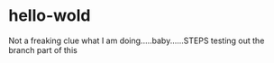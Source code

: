 # hello-wold
Not a freaking clue what I am doing.....baby......STEPS
testing out the branch part of this
